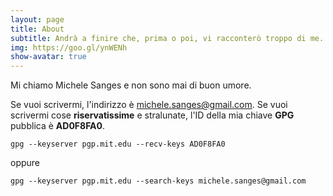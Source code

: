 ```yaml
---
layout: page
title: About
subtitle: Andrà a finire che, prima o poi, vi racconterò troppo di me.
img: https://goo.gl/ynWENh
show-avatar: true
---
```

Mi chiamo Michele Sanges e non sono mai di buon umore.

Se vuoi scrivermi, l'indirizzo è <michele.sanges@gmail.com>. Se vuoi scrivermi cose **riservatissime** e stralunate, l'ID della mia chiave **GPG** pubblica è **AD0F8FA0**.   

```gpg --keyserver pgp.mit.edu --recv-keys AD0F8FA0```  

oppure  

```gpg --keyserver pgp.mit.edu --search-keys michele.sanges@gmail.com```

